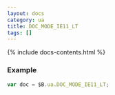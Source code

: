 ```yaml
---
layout: docs
category: ua
title: DOC_MODE_IE11_LT
tags: []
---
```


{% include docs-contents.html %}

### Example
```js
var doc = $B.ua.DOC_MODE_IE11_LT;
```